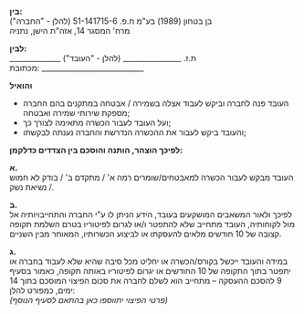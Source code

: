 **בין:**  
בן בטחון (1989) בע"מ ח.פ. 51-141715-6 (להלן - "החברה")  
מרח' המסגר 14, אזה"ת הישן, נתניה  

**לבין:**  
______________ ת.ז. ________________ (להלן - "העובד")  
מכתובת: ____________________________  

**והואיל**  
- העובד פנה לחברה וביקש לעבוד אצלה בשמירה / אבטחה במתקנים בהם החברה מספקת שירותי שמירה ואבטחה;  
- ועל העובד לעבור הכשרה מתאימה לצורך כך;  
- והעובד ביקש לעבור את ההכשרה הנדרשת והחברה נענתה לבקשתו;  

**לפיכך הוצהר, הותנה והוסכם בין הצדדים כדלקמן:**  

**א.**  
   העובד מבקש לעבור הכשרה למאבטחים/שומרים רמה א' / מתקדם ב' / בודק לא חמוש / נשיאת נשק.  

**ב.**  
   לפיכך ולאור המשאבים המושקעים בעובד, הידע הניתן לו ע"י החברה והתחייבויותיה אל מול לקוחותיה, העובד מתחייב שלא להתפטר ו/או לגרום לפיטוריו בטרם השלמת תקופה קצובה של 10 חודשים מלאים להעסקתו או לביצוע הכשרותיו, המאוחר מבין השניים.  

**ג.**  
   במידה והעובד ייכשל בקורס/הכשרה או יחליט מכל סיבה שהיא שלא לעבוד בחברה או יתפטר בתוך התקופה של 10 החודשים או יגרום לפיטוריו באותה תקופה, כאמור בסעיף 9 להסכם ההעסקה – מתחייב הוא לשלם לחברה את סכום הפיצוי המוסכם בתוך 14 ימים, כמפורט להלן:  
   *(פרטי הפיצוי יתווספו כאן בהתאם לסעיף הנוסף)*  
